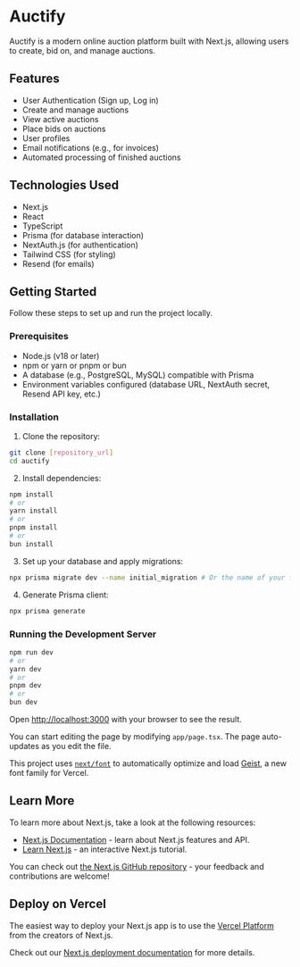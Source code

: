 # Auctify

Auctify is a modern online auction platform built with Next.js, allowing users to create, bid on, and manage auctions.

## Features

- User Authentication (Sign up, Log in)
- Create and manage auctions
- View active auctions
- Place bids on auctions
- User profiles
- Email notifications (e.g., for invoices)
- Automated processing of finished auctions

## Technologies Used

- Next.js
- React
- TypeScript
- Prisma (for database interaction)
- NextAuth.js (for authentication)
- Tailwind CSS (for styling)
- Resend (for emails)

## Getting Started

Follow these steps to set up and run the project locally.

### Prerequisites

- Node.js (v18 or later)
- npm or yarn or pnpm or bun
- A database (e.g., PostgreSQL, MySQL) compatible with Prisma
- Environment variables configured (database URL, NextAuth secret, Resend API key, etc.)

### Installation

1. Clone the repository:

```bash
git clone [repository_url]
cd auctify
```

2. Install dependencies:

```bash
npm install
# or
yarn install
# or
pnpm install
# or
bun install
```

3. Set up your database and apply migrations:

```bash
npx prisma migrate dev --name initial_migration # Or the name of your first migration
```

4. Generate Prisma client:

```bash
npx prisma generate
```

### Running the Development Server

```bash
npm run dev
# or
yarn dev
# or
pnpm dev
# or
bun dev
```

Open [http://localhost:3000](http://localhost:3000) with your browser to see the result.

You can start editing the page by modifying `app/page.tsx`. The page auto-updates as you edit the file.

This project uses [`next/font`](https://nextjs.org/docs/app/building-your-application/optimizing/fonts) to automatically optimize and load [Geist](https://vercel.com/font), a new font family for Vercel.

## Learn More

To learn more about Next.js, take a look at the following resources:

- [Next.js Documentation](https://nextjs.org/docs) - learn about Next.js features and API.
- [Learn Next.js](https://nextjs.org/learn) - an interactive Next.js tutorial.

You can check out [the Next.js GitHub repository](https://github.com/vercel/next.js) - your feedback and contributions are welcome!

## Deploy on Vercel

The easiest way to deploy your Next.js app is to use the [Vercel Platform](https://vercel.com/new?utm_medium=default-template&filter=next.js&utm_source=create-next-app&utm_campaign=create-next-app-readme) from the creators of Next.js.

Check out our [Next.js deployment documentation](https://nextjs.org/docs/app/building-your-application/deploying) for more details.
